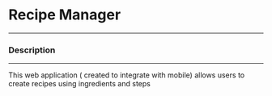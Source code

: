 # Recipe Manager 
---

### Description 
___
This web application ( created to integrate with mobile) allows users to create recipes using ingredients and steps
